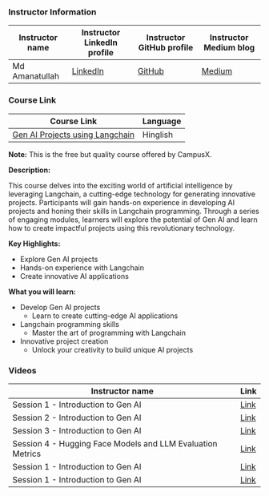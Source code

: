 ### Instructor Information

| Instructor name | Instructor LinkedIn profile | Instructor GitHub profile | Instructor Medium blog |
|-----------------|-----------------------------|--------------------------|------------------------|
| Md Amanatullah | [LinkedIn](https://www.linkedin.com/in/md-amanatullah12345/) | [GitHub](https://github.com/Aman78695) | [Medium](https://medium.com/@amanatulla1606) |

### Course Link

| Course Link | Language |
|-------------|----------|
| [Gen AI Projects using Langchain](https://learnwith.campusx.in/courses/Gen-AI-Projects-using-Langchain-660a9a1d7908621df055074f) | Hinglish |

**Note:** This is the free but quality course offered by CampusX.

**Description:**

This course delves into the exciting world of artificial intelligence by leveraging Langchain, a cutting-edge technology for generating innovative projects. Participants will gain hands-on experience in developing AI projects and honing their skills in Langchain programming. Through a series of engaging modules, learners will explore the potential of Gen AI and learn how to create impactful projects using this revolutionary technology.

**Key Highlights:**

- Explore Gen AI projects
- Hands-on experience with Langchain
- Create innovative AI applications

**What you will learn:**

- Develop Gen AI projects
    - Learn to create cutting-edge AI applications
- Langchain programming skills
    - Master the art of programming with Langchain
- Innovative project creation
    - Unlock your creativity to build unique AI projects


### Videos
| Instructor name  | Link |
|-----------------|-------------------------|
| Session 1 - Introduction to Gen AI | [Link](https://youtu.be/bnV1eY08xKc?si=ilBgRlvIwJX9RSnR) |
| Session 2 - Introduction to Gen AI | [Link](https://youtu.be/bnV1eY08xKc?si=ilBgRlvIwJX9RSnR) |
| Session 3 - Introduction to Gen AI | [Link](https://youtu.be/bnV1eY08xKc?si=ilBgRlvIwJX9RSnR) |
| Session 4 - Hugging Face Models and LLM Evaluation Metrics | [Link](https://youtu.be/SnK-cpLFs9s?si=CXXCG1qXInt7w4d8) |
| Session 1 - Introduction to Gen AI | [Link](https://youtu.be/bnV1eY08xKc?si=ilBgRlvIwJX9RSnR) |
| Session 1 - Introduction to Gen AI | [Link](https://youtu.be/bnV1eY08xKc?si=ilBgRlvIwJX9RSnR) |

